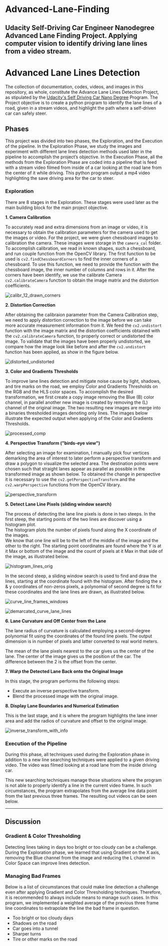 # Advanced-Lane-Finding
Udacity Self-Driving Car Engineer Nanodegree Advanced Lane Finding Project. Applying computer vision to identify driving lane lines from a video stream.
---

[//]: # (Image References)


[calibr_12_drawn_corners]: ./output_images/calibr_12_drawn_corners.jpg "Chessboard Corners"
[distorted_undistorted]: ./output_images/distorted_undistorted.png "Distorted & Undistorted Cheesboard"
[processed_comp]: ./output_images/processed_comp.png "Comparative Threshold Image"
[perspective_transform]: ./output_images/perspective_transform.png "Perspective Transformation"
[histogram_lines_orig]: ./output_images/histogram_lines_orig.jpg "Starting Coordinates Histogram"
[curve_line_frames_windows]: ./output_images/curve_line_frames_windows.png "Sliding Windows Search"
[demarcated_curve_lane_lines]: ./output_images/demarcated_curve_lane_lines.png "Demarcated Lane Lines"
[inverse_transform_with_info]: ./output_images/inverse_transform_with_info.png "Inverse Transform with Radius & Offset Info"


# Advanced Lane Lines Detection

The collection of documentation, codes, videos, and images in this repository,
as whole, constitute the Advance Lane Lines Detection Project, as stipulated by
the [Udacity's Self Driving Car Nano Degree](https://www.udacity.com/drive)
Program. The Project objective is to create a python program to identify the
lane lines of a road, given in a stream videos, and highlight the path where
a self-driven car can safely steer.


## Phases

This project was divided into two phases, the Exploration, and the Execution
of the pipeline.  In the Exploration Phase, we study the
images and experiment with different lane lines detection methods used later
in the pipeline to accomplish the project’s objective.  In the Execution
Phase, all the methods from the Exploration Phase are coded into a pipeline
that is feed with a stream video filmed from inside of a car looking at the
road lane from the center of it while driving.  This python program output
a mp4 video highlighting the save driving area for the car to steer.


### Exploration

There are 8 stages in the Exploration. These stages were used later as the
main building block for the main project objective.



**1.	Camera Calibration** 

To accurately read and extra dimensions from an image or video, it is necessary
to obtain the calibration parameters for the camera used to get the images or
video.  For the project, we were given chessboard images to calibration the
camera.  These images were storage in the `camera_cal` folder.  To accomplish
calibration, we read in known shapes, such a chessboard, and run couple 
function from the OpenCV library.   The first function to be used is 
`cv2.findChessboardCorners` to find the inner corners of a chessboard.
To use this function, we need to provide the function with the chessboard 
image, the inner number of columns and rows in it. After the corners have been 
identify, we use the calibrate Camera `cv2.calibrateCamera` function to obtain 
the image matrix and the distortion coefficients.

![calibr_12_drawn_corners]

**2.	Distortion Correction**

After obtaining the calibraion parameter from the Camera Calibration step, 
we need to apply distortion correction to the image before we can
take more accurate measurement information from it.  We feed the `cv2.undistort` 
function with the image matrix and the distortion coefficients obtained with 
the `cv2.calibrateCamera` function, to properly correct or undistorted the image. 
To validate that the images have been properly undistorted, we compare how the 
image look like before and after the `cv2.undistort` function has been applied, 
as show in the figure below.

![distorted_undistorted]


**3.	Color and Gradients Thresholds**

To improve lane lines detection and mitigate noise cause by light, shadows, and 
tire marks on the road, we employ Color and Gradients Thresholds on the RGB and 
the HLS color spaces.  To accomplish the desired transformation, we first create 
a copy image removing the Blue (B) color channel, in parallel another new image 
is created by removing the (L) channel of the original image.  The two resulting 
new images are merge into a binaries thresholded images denoting only lines.  The 
images below illustrate the expected output when applying of the Color and Gradients 
Thresholds.
	
![processed_comp]


**4.	Perspective Transform ("birds-eye view")**

After selecting an image for examination, I manually pick four vertices demarking the 
area of interest to later perform a perspective transform and draw a polygon to visualize 
the selected area. The destination points were chosen such that straight lanes appear 
as parallel as possible in the transformed image as shown below.  To obtained the change 
in perspective it is necessary to use the `cv2.getPerspectiveTransform` and the 
`cv2.warpPerspective` functions from the OpenCV library.

![perspective_transform]

**5.	Detect Lane Line Pixels (sliding window search)**

The process of detecting the lane line pixels is done in two steeps.  In the first 
steep, the starting points of the two lines are discover using a histogram plot.  
The histogram plots the number of pixels found along the X coordinate of the images.  
We know that one line will be to the left of the middle of the image and the other to 
the right.  The starting point coordinates are found where the Y is at it Max or bottom 
of the image and the count of pixels at it Max in that side of the image, as illustrated 
below.
	
![histogram_lines_orig]
	
In the second steep, a sliding window search is used to find and draw the lines, starting
at the coordinate found with the histogram.  After finding the x & y coordinates of 
non-zeros pixels, a polynomial of second degree is fit for these coordinates and the lane 
lines are drawn, as illustrated below.

![curve_line_frames_windows]

![demarcated_curve_lane_lines]


**6.	Lane Curvature and Off Center from the Lane**

The lane radius of curvature is calculated employing a second-degree 
polynomial fit using the coordinates of the found line pixels.  The output 
dimension is in number of pixels and latter converted to real world meters.

The mean of the lane pixels nearest to the car gives us the center of the 
lane. The center of the image gives us the position of the car. The 
difference between the 2 is the offset from the center.



**7.	Warp the Detected Lane Back onto the Original Image**

In this stage, the program performs the following steps:

* Execute an inverse perspective transform.
* Blend the processed image with the original image.



**8.	Display Lane Boundaries and Numerical Estimation**

This is the last stage, and it is where the program highlights the lane 
inner area and add the radios of curvature and offset to the original image.

![inverse_transform_with_info]


### Execution of the Pipeline

During this phase, all techniques used during the Exploration phase in addition to 
a new line searching techniques were applied to a given driving video.  The video was filmed 
looking at a road lane from the inside driving car.

This new searching techniques manage those situations where the program is not able to properly
identify a line in the current video frame.  In such circumstances, the program extrapolates 
from the average line data point from the last previous three frames.  The resulting out videos
can be seen below.


---

## Discussion

### Gradient & Color Thresholding

Detecting lines taking in days too bright or too cloudy can be a challenge.
During the Exploration phase, we learned that using Gradient on the X axis,
removing the Blue channel from the image and reducing the L channel in Color Space
can improve lines detection.

### Managing Bad Frames

Below is a list of circumstances that could make line detection a challenge even after 
applying Gradient and Color Thresholding techniques.  Therefore, it is recommended to 
always include means to manage such cases.  In this program, we implemented a weighted 
average of the previous three frame line coordinates to extrapolate the line the bad frame 
in question.
* Too bright or too cloudy days
* Shadows on the road
* Car goes into a tunnel
* Sharper turns
* Tire or other marks on the road
